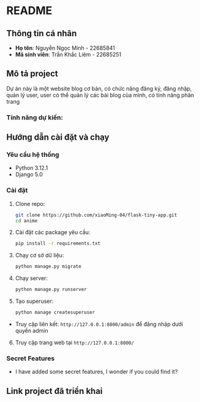 # README

## Thông tin cá nhân
- **Họ tên**: Nguyễn Ngọc Minh - 22685841
- **Mã sinh viên**: Trần Khắc Liêm - 22685251

## Mô tả project
Dự án này là một website blog cơ bản, có chức năng đăng ký, đăng nhập, quản lý user, user có thể quản lý các bài blog của mình, có tính năng phân trang

### Tính năng dự kiến:

## Hướng dẫn cài đặt và chạy

### Yêu cầu hệ thống
- Python 3.12.1
- Django 5.0

### Cài đặt
1. Clone repo:
   ```sh
   git clone https://github.com/xiaoMing-04/flask-tiny-app.git
   cd anime
   ```
2. Cài đặt các package yêu cầu:
   ```sh
   pip install -r requirements.txt
   ```
3. Chạy cơ sở dữ liệu:
   ```sh
   python manage.py migrate
   ```
4. Chạy server:
   ```sh
   python manage.py runserver
   ```
5. Tạo superuser:
   ```sh
   python manage createsuperuser
   ```
- Truy cập liên kết: `http://127.0.0.1:8000/admin` để đăng nhập dưới quyền admin
6. Truy cập trang web tại `http://127.0.0.1:8000/`

### Secret Features
- I have added some secret features, I wonder if you could find it?

## Link project đã triển khai

